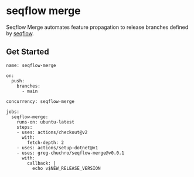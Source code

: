 # seqflow merge
Seqflow Merge automates feature propagation to release branches defined by [seqflow](https://github.com/greg-chuchro/seqflow).

## Get Started
```
name: seqflow-merge

on:
  push:
    branches:
      - main

concurrency: seqflow-merge

jobs:
  seqflow-merge:
    runs-on: ubuntu-latest
    steps:
    - uses: actions/checkout@v2
      with:
        fetch-depth: 2
    - uses: actions/setup-dotnet@v1
    - uses: greg-chuchro/seqflow-merge@v0.0.1
      with:
        callback: |
          echo v$NEW_RELEASE_VERSION
````
